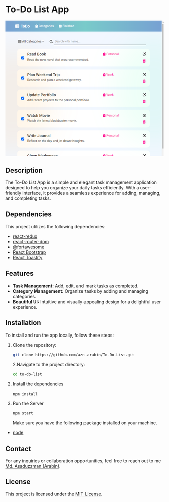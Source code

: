 # To-Do List App

![To-Do List App Screenshot](./public/screenshot.png)

## Description

The To-Do List App is a simple and elegant task management application designed to help you organize your daily tasks efficiently. With a user-friendly interface, it provides a seamless experience for adding, managing, and completing tasks.

## Dependencies

This project utilizes the following dependencies:

- [react-redux](https://react-redux.js.org/)
- [react-router-dom](https://reactrouter.com/en/main)
- [@fortawesome](https://www.npmjs.com/package/@iconscout/react-unicons)
- [React Bootstrap](https://react-bootstrap.github.io)
- [React Toastify](https://fkhadra.github.io/react-toastify/introduction)

## Features

- **Task Management:** Add, edit, and mark tasks as completed.
- **Category Management:** Organize tasks by adding and managing categories.
- **Beautiful UI:** Intuitive and visually appealing design for a delightful user experience.

## Installation

To install and run the app locally, follow these steps:

1. Clone the repository:

   ```bash
   git clone https://github.com/azn-arabin/To-Do-List.git
   ```

   2.Navigate to the project directory:

   ```bash
   cd to-do-list
   ```

2. Install the dependencies
   ```bash
   npm install
   ```
3. Run the Server
   ```bash
   npm start
   ```
   Make sure you have the following package installed on your machine.

- [node](https://nodejs.org/en/download)

## Contact

For any inquiries or collaboration opportunities, feel free to reach out to me [Md. Asaduzzman (Arabin)](mailto:aznarabin@gmail.com).

## License

This project is licensed under the [MIT License](LICENSE).
